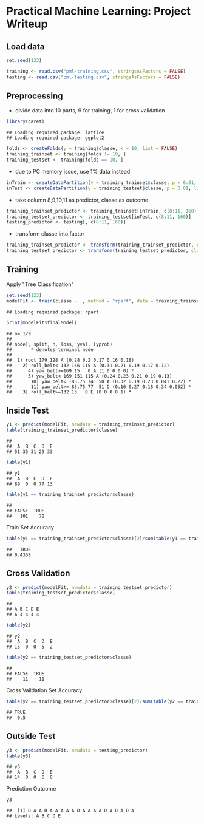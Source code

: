 Practical Machine Learning: Project Writeup
========================================================

## Load data

```r
set.seed(123)

training <- read.csv("pml-training.csv", stringsAsFactors = FALSE)
testing <- read.csv("pml-testing.csv", stringsAsFactors = FALSE)
```


## Preprocessing
- divide data into 10 parts, 9 for training, 1 for cross validation

```r
library(caret)
```

```
## Loading required package: lattice
## Loading required package: ggplot2
```

```r
folds <- createFolds(y = training$classe, k = 10, list = FALSE)
training_trainset <- training[folds != 10, ]
training_testset <- training[folds == 10, ]
```

- due to PC memory issue, use 1% data instead

```r
inTrain <- createDataPartition(y = training_trainset$classe, p = 0.01, list = FALSE)
inTest <- createDataPartition(y = training_testset$classe, p = 0.01, list = FALSE)
```

- take column 8,9,10,11 as predictor, classe as outcome

```r
training_trainset_predictor <- training_trainset[inTrain, c(8:11, 160)]
training_testset_predictor <- training_testset[inTest, c(8:11, 160)]
testing_predictor <- testing[, c(8:11, 160)]
```

- transform classe into factor

```r
training_trainset_predictor <- transform(training_trainset_predictor, classe = as.factor(classe))
training_testset_predictor <- transform(training_testset_predictor, classe = as.factor(classe))
```


## Training
Apply "Tree Classification"

```r
set.seed(123)
modelFit <- train(classe ~ ., method = "rpart", data = training_trainset_predictor)
```

```
## Loading required package: rpart
```

```r
print(modelFit$finalModel)
```

```
## n= 179 
## 
## node), split, n, loss, yval, (yprob)
##       * denotes terminal node
## 
##  1) root 179 128 A (0.28 0.2 0.17 0.16 0.18)  
##    2) roll_belt< 132 166 115 A (0.31 0.21 0.19 0.17 0.12)  
##      4) yaw_belt>=169 15   0 A (1 0 0 0 0) *
##      5) yaw_belt< 169 151 115 A (0.24 0.23 0.21 0.19 0.13)  
##       10) yaw_belt< -85.75 74  50 A (0.32 0.19 0.23 0.041 0.22) *
##       11) yaw_belt>=-85.75 77  51 D (0.16 0.27 0.18 0.34 0.052) *
##    3) roll_belt>=132 13   0 E (0 0 0 0 1) *
```


## Inside Test 

```r
y1 <- predict(modelFit, newdata = training_trainset_predictor)
table(training_trainset_predictor$classe)
```

```
## 
##  A  B  C  D  E 
## 51 35 31 29 33
```

```r
table(y1)
```

```
## y1
##  A  B  C  D  E 
## 89  0  0 77 13
```

```r
table(y1 == training_trainset_predictor$classe)
```

```
## 
## FALSE  TRUE 
##   101    78
```

Train Set Accuracy

```r
table(y1 == training_trainset_predictor$classe)[2]/sum(table(y1 == training_trainset_predictor$classe))
```

```
##   TRUE 
## 0.4358
```


## Cross Validation

```r
y2 <- predict(modelFit, newdata = training_testset_predictor)
table(training_testset_predictor$classe)
```

```
## 
## A B C D E 
## 6 4 4 4 4
```

```r
table(y2)
```

```
## y2
##  A  B  C  D  E 
## 15  0  0  5  2
```

```r
table(y2 == training_testset_predictor$classe)
```

```
## 
## FALSE  TRUE 
##    11    11
```

Cross Validation Set Accuracy

```r
table(y2 == training_testset_predictor$classe)[2]/sum(table(y2 == training_testset_predictor$classe))
```

```
## TRUE 
##  0.5
```


## Outside Test

```r
y3 <- predict(modelFit, newdata = testing_predictor)
table(y3)
```

```
## y3
##  A  B  C  D  E 
## 14  0  0  6  0
```

Prediction Outcome

```r
y3
```

```
##  [1] D A A D A A A A A D A A A A D A D A D A
## Levels: A B C D E
```


